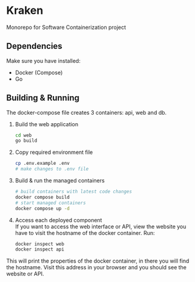 # Kraken
Monorepo for Software Containerization project

## Dependencies
Make sure you have installed:
- Docker (Compose)
- Go

## Building & Running
The docker-compose file creates 3 containers: api, web and db.

1. Build the web application
    ```bash
    cd web
    go build
    ```

2. Copy required environment file
    ```bash
    cp .env.example .env
    # make changes to .env file
    ```

3. Build & run the managed containers
    ```bash
    # build containers with latest code changes
    docker compose build
    # start managed containers
    docker compose up -d
    ```

4. Access each deployed component  
   If you want to access the web interface or API, view the website you have to visit the hostname of the docker container.
   Run:
    ```bash
    docker inspect web
    docker inspect api
    ```
This will print the properties of the docker container, in there you will find the hostname. Visit this address in your
browser and you should see the website or API.